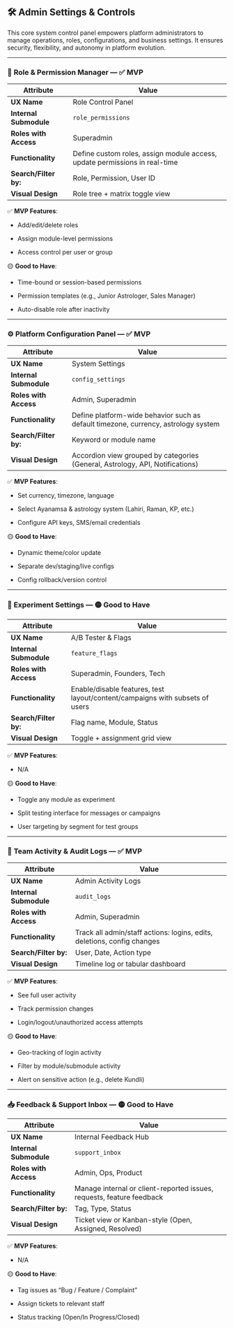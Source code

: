 ## 🛠️ **Admin Settings & Controls**

This core system control panel empowers platform administrators to manage operations, roles, configurations, and business settings. It ensures security, flexibility, and autonomy in platform evolution.

---

### 🔐 **Role & Permission Manager** — ✅ **MVP**

|Attribute|Value|
|---|---|
|**UX Name**|Role Control Panel|
|**Internal Submodule**|`role_permissions`|
|**Roles with Access**|Superadmin|
|**Functionality**|Define custom roles, assign module access, update permissions in real-time|
|**Search/Filter by:**|Role, Permission, User ID|
|**Visual Design**|Role tree + matrix toggle view|

✅ **MVP Features**:

- Add/edit/delete roles
    
- Assign module-level permissions
    
- Access control per user or group
    

🟡 **Good to Have**:

- Time-bound or session-based permissions
    
- Permission templates (e.g., Junior Astrologer, Sales Manager)
    
- Auto-disable role after inactivity
    

---

### ⚙️ **Platform Configuration Panel** — ✅ **MVP**

|Attribute|Value|
|---|---|
|**UX Name**|System Settings|
|**Internal Submodule**|`config_settings`|
|**Roles with Access**|Admin, Superadmin|
|**Functionality**|Define platform-wide behavior such as default timezone, currency, astrology system|
|**Search/Filter by:**|Keyword or module name|
|**Visual Design**|Accordion view grouped by categories (General, Astrology, API, Notifications)|

✅ **MVP Features**:

- Set currency, timezone, language
    
- Select Ayanamsa & astrology system (Lahiri, Raman, KP, etc.)
    
- Configure API keys, SMS/email credentials
    

🟡 **Good to Have**:

- Dynamic theme/color update
    
- Separate dev/staging/live configs
    
- Config rollback/version control
    

---

### 🧪 **Experiment Settings** — 🟡 **Good to Have**

|Attribute|Value|
|---|---|
|**UX Name**|A/B Tester & Flags|
|**Internal Submodule**|`feature_flags`|
|**Roles with Access**|Superadmin, Founders, Tech|
|**Functionality**|Enable/disable features, test layout/content/campaigns with subsets of users|
|**Search/Filter by:**|Flag name, Module, Status|
|**Visual Design**|Toggle + assignment grid view|

✅ **MVP Features**:

- N/A
    

🟡 **Good to Have**:

- Toggle any module as experiment
    
- Split testing interface for messages or campaigns
    
- User targeting by segment for test groups
    

---

### 👥 **Team Activity & Audit Logs** — ✅ **MVP**

|Attribute|Value|
|---|---|
|**UX Name**|Admin Activity Logs|
|**Internal Submodule**|`audit_logs`|
|**Roles with Access**|Admin, Superadmin|
|**Functionality**|Track all admin/staff actions: logins, edits, deletions, config changes|
|**Search/Filter by:**|User, Date, Action type|
|**Visual Design**|Timeline log or tabular dashboard|

✅ **MVP Features**:

- See full user activity
    
- Track permission changes
    
- Login/logout/unauthorized access attempts
    

🟡 **Good to Have**:

- Geo-tracking of login activity
    
- Filter by module/submodule activity
    
- Alert on sensitive action (e.g., delete Kundli)
    

---

### 📥 **Feedback & Support Inbox** — 🟡 **Good to Have**

|Attribute|Value|
|---|---|
|**UX Name**|Internal Feedback Hub|
|**Internal Submodule**|`support_inbox`|
|**Roles with Access**|Admin, Ops, Product|
|**Functionality**|Manage internal or client-reported issues, requests, feature feedback|
|**Search/Filter by:**|Tag, Type, Status|
|**Visual Design**|Ticket view or Kanban-style (Open, Assigned, Resolved)|

✅ **MVP Features**:

- N/A
    

🟡 **Good to Have**:

- Tag issues as “Bug / Feature / Complaint”
    
- Assign tickets to relevant staff
    
- Status tracking (Open/In Progress/Closed)